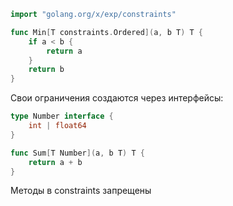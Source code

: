 ```go
import "golang.org/x/exp/constraints"

func Min[T constraints.Ordered](a, b T) T {
    if a < b {
        return a
    }
    return b
}
```

Свои ограничения создаются через интерфейсы:
```go
type Number interface {
    int | float64
}

func Sum[T Number](a, b T) T {
    return a + b
}
```

Методы в constraints запрещены